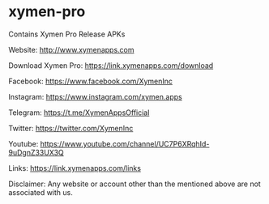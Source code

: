 # xymen-pro
Contains Xymen Pro Release APKs

Website: http://www.xymenapps.com

Download Xymen Pro: https://link.xymenapps.com/download


Facebook: https://www.facebook.com/XymenInc

Instagram: https://www.instagram.com/xymen.apps

Telegram: https://t.me/XymenAppsOfficial

Twitter: https://twitter.com/XymenInc

Youtube: https://www.youtube.com/channel/UC7P6XRqhId-9uDgnZ33UX3Q

Links: https://link.xymenapps.com/links


Disclaimer: Any website or account other than the mentioned above are not associated with us.
